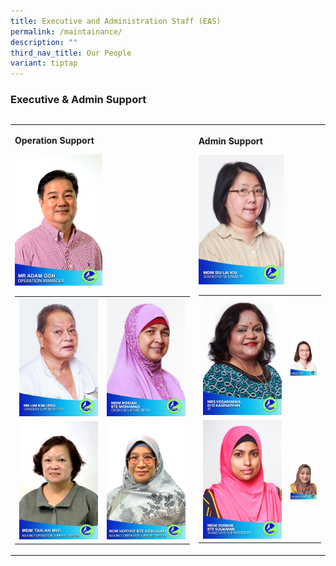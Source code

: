 ```yaml
---
title: Executive and Administration Staff (EAS)
permalink: /maintainance/
description: ""
third_nav_title: Our People
variant: tiptap
---
```

<h3><strong>Executive &amp; Admin Support</strong></h3>
<table style="width: 0px">
<colgroup></colgroup>
<tbody>
<tr></tr>
</tbody>
</table>
<table style="minWidth: 50px">
<colgroup>
<col>
<col>
</colgroup>
<tbody>
<tr>
<td rowspan="1" colspan="1">
<p></p>
<p><strong>Operation Support</strong>
</p>
<p></p>
<div class="isomer-image-wrapper">
<img style="width: 50%; height: auto; object-fit: cover;" height="auto" width="100%" alt="Operation Manager" src="/images/Staff/Mr_Adam_Goh__Operation_Manager_.jpg">
</div>
<p></p>
<table style="minWidth: 50px">
<colgroup>
<col>
<col>
</colgroup>
<tbody>
<tr>
<td rowspan="1" colspan="1">
<div class="isomer-image-wrapper">
<img style="width: 100%" height="auto" width="100%" alt="" src="/images/Staff/13__Mr_Lim_Kin_Leng__Operation_Support_Officer_.jpg">
</div>
</td>
<td rowspan="1" colspan="1">
<div class="isomer-image-wrapper">
<img style="width: 100%" height="auto" width="100%" alt="" src="/images/Staff/12__Mdm_Rokiah_Bte_Mohamad__Operation_Support_Officer_.jpg">
</div>
</td>
</tr>
<tr>
<td rowspan="1" colspan="1">
<div class="isomer-image-wrapper">
<img style="width: 100%" height="auto" width="100%" alt="" src="/images/Staff/Tan_Ah_Moi_HQ.jpg">
</div>
</td>
<td rowspan="1" colspan="1">
<div class="isomer-image-wrapper">
<img style="width: 100%" height="auto" width="100%" alt="" src="/images/Staff/NORYATI_BTE_ABDULLAH_HQ.jpg">
</div>
</td>
</tr>
</tbody>
</table>
</td>
<td rowspan="1" colspan="1">
<p></p>
<p><strong>Admin Support</strong>
</p>
<p></p>
<div class="isomer-image-wrapper">
<img style="width: 70%;" height="auto" width="100%" alt="Administrative Manager" src="/images/Staff/mdm%20siu%20lai%20kiu.jpg">
</div>
<p></p>
<table style="minWidth: 50px">
<colgroup>
<col>
<col>
</colgroup>
<tbody>
<tr>
<td rowspan="1" colspan="1">
<div class="isomer-image-wrapper">
<img style="width: 100%;" height="auto" width="100%" alt="ADMIN EXECUTIVE" src="/images/Staff/mrs%20vegatamma%20d_o%20kasinathan.jpg">
</div>
</td>
<td rowspan="1" colspan="1">
<div class="isomer-image-wrapper">
<img style="width: 100%;" height="auto" width="100%" alt="Admin Executive" src="/images/Staff/4__Mdm_Toh_Hui_Min__Admin_Executive_.jpg">
</div>
</td>
</tr>
<tr>
<td rowspan="1" colspan="1">
<div class="isomer-image-wrapper">
<img style="width: 100%;" height="auto" width="100%" alt="" src="/images/Staff/mdm suriani bte sulaiman.jpg">
</div>
</td>
<td rowspan="1" colspan="1">
<div class="isomer-image-wrapper">
<img style="width: 100%;" height="auto" width="100%" alt="" src="/images/Staff/6__Mdm_Waheeda_Bte_Anbar_Beg__Management_Support_Officer_.jpg">
</div>
</td>
</tr>
</tbody>
</table>
</td>
</tr>
</tbody>
</table>
<p></p>